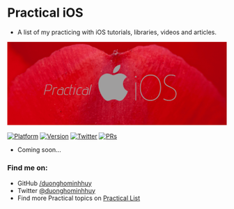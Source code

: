 # Practical iOS

- A list of my practicing with iOS tutorials, libraries, videos and articles. 

![Practical iOS](assets/banner.png)

[![Platform](https://img.shields.io/badge/platform-iOS-lightgrey.svg)](https://developer.apple.com)
[![Version](http://img.shields.io/badge/version-1.0.0-green.svg?style=flat)](https://github.com/duonghominhhuy/practical-ios)
[![Twitter](https://img.shields.io/badge/twitter-@duonghominhhuy-blue.svg?style=flat)](http://twitter.com/duonghominhhuy)
[![PRs](https://img.shields.io/badge/PRs-welcome-brightgreen.svg)](https://github.com/duonghominhhuy/practical-ios/pulls)


- Coming soon...


### Find me on:

- GitHub [/duonghominhhuy](https://github.com/duonghominhhuy)
- Twitter [@duonghominhhuy](https://twitter.com/duonghominhhuy)
- Find more Practical topics on [Practical List](https://github.com/duonghominhhuy/practical-list)


